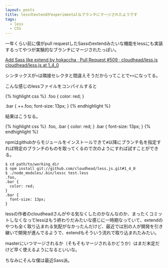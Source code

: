 ```yaml
---
layout: posts
title: lessのextendがexperimentalなブランチにマージされたようです
tags: 
  - less
  - CSS
---
```


一年くらい前に僕がpull requestしたSassのextendみたいな機能をlessにも実装するってやつが実験的なブランチにマージされたっぽい。

[Add Sass like extend by hokaccha · Pull Request #509 · cloudhead/less.js](https://github.com/cloudhead/less.js/pull/509)  
[cloudhead/less.js at 1\_4\_0](https://github.com/cloudhead/less.js/tree/1_4_0)

シンタックスが`+`は隣接セレクタと間違えそうだからってことで`++`になってる。

こんな感じのlessファイルをコンパイルすると

{% highlight css %}
.foo {
  color: red;
}

.bar {
  ++.foo;
  font-size: 13px;
}
{% endhighlight %}

結果はこうなる。

{% highlight css %}
.foo,
.bar {
  color: red;
}
.bar {
  font-size: 13px;
}
{% endhighlight %}

npmはgithubからモジュールをインストールできて`#`以降にブランチ名を指定すれば特定のブランチのものを取ってくるので次のようにすれば試すことができる。

    $ cd path/to/working_dir
    $ npm install git://github.com/cloudhead/less.js.git#1_4_0
    $ ./node_modules/.bin/lessc test.less
    .foo,
    .bar {
      color: red;
    }
    .bar {
      font-size: 13px;
    }

lessの作者のcloudheadさんがやる気なくしたのかなんなのか、まったくコミットしなくなってlessはもう終わりだみたいな感じに一時期なっていて、extendのやつも全く取り込まれる気配がなかったんだけど、最近では別の人が開発を引き継いで開発が進んでるようで、extendもそういう流れで取り込まれたみたい。

masterにいつマージされるか（そもそもマージされるかどうか）はまだ未定だけど早く使えるようになるといいな。

ちなみにそんな僕は最近Sass派。

